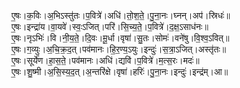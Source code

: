 

  
ए॒षः।क॒विः।अ॒भिऽस्तु॑तः।प॒वित्रे॑।अधि॑।तो॒श॒ते॒।पु॒ना॒नः।घ्नन्।अप॑।स्रिधः॑॥  
ए॒षः।इन्द्रा॑य।वा॒यवे॑।स्वः॒ऽजित्।परि॑।सि॒च्य॒ते॒।प॒वित्रे॑।द॒क्ष॒ऽसाध॑नः॥  
ए॒षः।नृऽभिः॑।वि।नी॒य॒ते॒।दि॒वः।मू॒र्धा।वृषा॑।सु॒तः।सोमः॑।वने॑षु।वि॒श्व॒ऽवित्॥  
ए॒षः।ग॒व्युः।अ॒चि॒क्र॒द॒त्।पव॑मानः।हि॒र॒ण्य॒ऽयुः।इन्दुः॑।स॒त्रा॒ऽजित्।अस्तृ॑तः॥  
ए॒षः।सूर्ये॑ण।हा॒स॒ते॒।पव॑मानः।अधि॑।द्यवि॑।प॒वित्रे॑।म॒त्स॒रः।मदः॑॥  
ए॒षः।शु॒ष्मी।अ॒सि॒स्य॒द॒त्।अ॒न्तरि॑क्षे।वृषा॑।हरिः॑।पु॒ना॒नः।इन्दुः॑।इन्द्र॑म्।आ॥  
